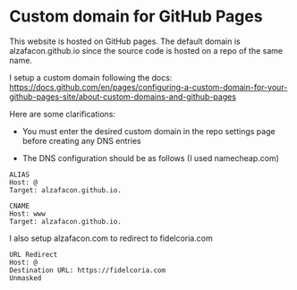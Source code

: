 # Custom domain for GitHub Pages

This website is hosted on GitHub pages. The default domain is alzafacon.github.io since the source code is hosted on a repo of the same name. 

I setup a custom domain following the docs: 
https://docs.github.com/en/pages/configuring-a-custom-domain-for-your-github-pages-site/about-custom-domains-and-github-pages

Here are some clarifications:

- You must enter the desired custom domain in the repo settings page before creating any DNS entries

- The DNS configuration should be as follows (I used namecheap.com)

```
ALIAS
Host: @
Target: alzafacon.github.io.

CNAME
Host: www
Target: alzafacon.github.io.
```

I also setup alzafacon.com to redirect to fidelcoria.com
```
URL Redirect
Host: @
Destination URL: https://fidelcoria.com
Unmasked
```
